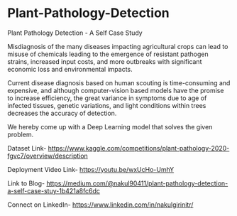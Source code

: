 # Plant-Pathology-Detection

Plant Pathology Detection -  A Self Case Study

Misdiagnosis of the many diseases impacting agricultural crops can lead to misuse of chemicals leading to the emergence of resistant pathogen strains, increased input costs, and more outbreaks with significant economic loss and environmental impacts.

Current disease diagnosis based on human scouting is time-consuming and expensive, and although computer-vision based models have the promise to increase efficiency, the great variance in symptoms due to age of infected tissues, genetic variations, and light conditions within trees decreases the accuracy of detection.

We hereby come up with a Deep Learning model that solves the given problem.

Dataset Link- https://www.kaggle.com/competitions/plant-pathology-2020-fgvc7/overview/description

Deployment Video Link- https://youtu.be/wxUcHo-UmhY

Link to Blog- https://medium.com/@nakul90411/plant-pathology-detection-a-self-case-stuy-1b421a8fc6dc

Connect on LinkedIn- https://www.linkedin.com/in/nakulgirinitr/
